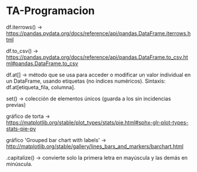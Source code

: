 # TA-Programacion

df.iterrows() -> https://pandas.pydata.org/docs/reference/api/pandas.DataFrame.iterrows.html

df.to_csv() -> https://pandas.pydata.org/docs/reference/api/pandas.DataFrame.to_csv.html#pandas.DataFrame.to_csv

df.at[] -> método que se usa para acceder o modificar un valor individual en un DataFrame, usando etiquetas (no índices numéricos). Sintaxis: df.at[etiqueta_fila, columna].

set() -> colección de elementos únicos (guarda a los sin incidencias previas)

gráfico de torta -> https://matplotlib.org/stable/plot_types/stats/pie.html#sphx-glr-plot-types-stats-pie-py

gráfico 'Grouped bar chart with labels' -> http://matplotlib.org/stable/gallery/lines_bars_and_markers/barchart.html

.capitalize() -> convierte solo la primera letra en mayúscula y las demás en minúscula.
